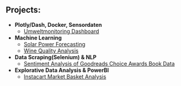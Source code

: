 <h2>Projects:</h2>

- <b>Plotly/Dash, Docker, Sensordaten</b>
  - [Umweltmonitoring Dashboard](https://github.com/senizzk/Umweltmonitoring-SS25)
- <b>Machine Learning</b>
  - [Solar Power Forecasting](https://github.com/senizzk/Solar-Power-Forecasting)
  - [Wine Quality Analysis](https://github.com/senizzk/Wine-Quality-Analysis)
- <b>Data Scraping(Selenium) & NLP</b>
  - [Sentiment Analysis of Goodreads Choice Awards Book Data ](https://github.com/senizzk/goodreads_sentiment_analysis)
- <b>Explorative Data Analysis & PowerBI</b>
  - [Instacart Market Basket Analysis](https://github.com/senizzk/Datenanalyse-und-Business-Intelligence)

